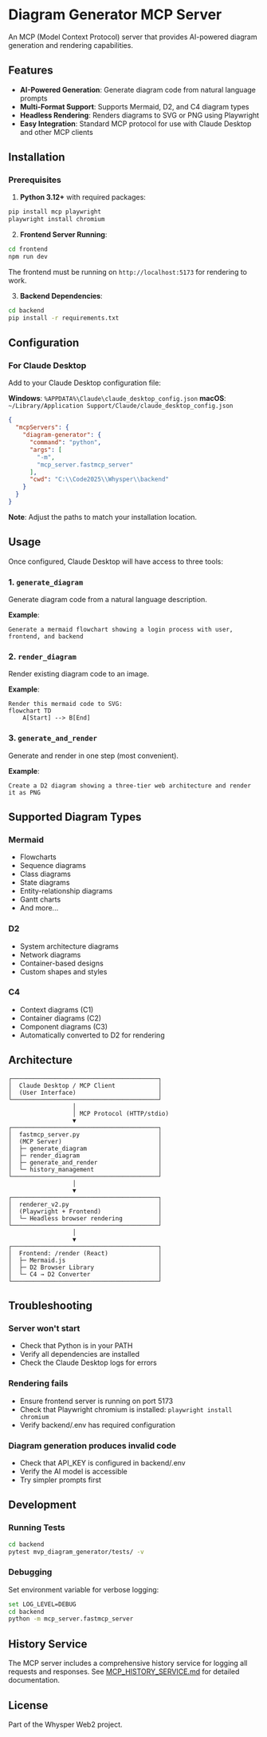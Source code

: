 # Diagram Generator MCP Server

An MCP (Model Context Protocol) server that provides AI-powered diagram generation and rendering capabilities.

## Features

- **AI-Powered Generation**: Generate diagram code from natural language prompts
- **Multi-Format Support**: Supports Mermaid, D2, and C4 diagram types
- **Headless Rendering**: Renders diagrams to SVG or PNG using Playwright
- **Easy Integration**: Standard MCP protocol for use with Claude Desktop and other MCP clients

## Installation

### Prerequisites

1. **Python 3.12+** with required packages:
```bash
pip install mcp playwright
playwright install chromium
```

2. **Frontend Server Running**:
```bash
cd frontend
npm run dev
```
The frontend must be running on `http://localhost:5173` for rendering to work.

3. **Backend Dependencies**:
```bash
cd backend
pip install -r requirements.txt
```

## Configuration

### For Claude Desktop

Add to your Claude Desktop configuration file:

**Windows**: `%APPDATA%\Claude\claude_desktop_config.json`
**macOS**: `~/Library/Application Support/Claude/claude_desktop_config.json`

```json
{
  "mcpServers": {
    "diagram-generator": {
      "command": "python",
      "args": [
        "-m",
        "mcp_server.fastmcp_server"
      ],
      "cwd": "C:\\Code2025\\Whysper\\backend"
    }
  }
}
```

**Note**: Adjust the paths to match your installation location.

## Usage

Once configured, Claude Desktop will have access to three tools:

### 1. `generate_diagram`
Generate diagram code from a natural language description.

**Example**:
```
Generate a mermaid flowchart showing a login process with user, frontend, and backend
```

### 2. `render_diagram`
Render existing diagram code to an image.

**Example**:
```
Render this mermaid code to SVG:
flowchart TD
    A[Start] --> B[End]
```

### 3. `generate_and_render`
Generate and render in one step (most convenient).

**Example**:
```
Create a D2 diagram showing a three-tier web architecture and render it as PNG
```

## Supported Diagram Types

### Mermaid
- Flowcharts
- Sequence diagrams
- Class diagrams
- State diagrams
- Entity-relationship diagrams
- Gantt charts
- And more...

### D2
- System architecture diagrams
- Network diagrams
- Container-based designs
- Custom shapes and styles

### C4
- Context diagrams (C1)
- Container diagrams (C2)
- Component diagrams (C3)
- Automatically converted to D2 for rendering

## Architecture

```
┌─────────────────────────────────────────┐
│  Claude Desktop / MCP Client            │
│  (User Interface)                       │
└─────────────────────────────────────────┘
                  │
                  │ MCP Protocol (HTTP/stdio)
                  ▼
┌─────────────────────────────────────────┐
│  fastmcp_server.py                      │
│  (MCP Server)                           │
│  ├─ generate_diagram                    │
│  ├─ render_diagram                      │
│  ├─ generate_and_render                 │
│  └─ history_management                  │
└─────────────────────────────────────────┘
                  │
                  ▼
┌─────────────────────────────────────────┐
│  renderer_v2.py                         │
│  (Playwright + Frontend)                │
│  └─ Headless browser rendering          │
└─────────────────────────────────────────┘
                  │
                  ▼
┌─────────────────────────────────────────┐
│  Frontend: /render (React)              │
│  ├─ Mermaid.js                          │
│  ├─ D2 Browser Library                  │
│  └─ C4 → D2 Converter                   │
└─────────────────────────────────────────┘
```

## Troubleshooting

### Server won't start
- Check that Python is in your PATH
- Verify all dependencies are installed
- Check the Claude Desktop logs for errors

### Rendering fails
- Ensure frontend server is running on port 5173
- Check that Playwright chromium is installed: `playwright install chromium`
- Verify backend/.env has required configuration

### Diagram generation produces invalid code
- Check that API_KEY is configured in backend/.env
- Verify the AI model is accessible
- Try simpler prompts first

## Development

### Running Tests
```bash
cd backend
pytest mvp_diagram_generator/tests/ -v
```

### Debugging
Set environment variable for verbose logging:
```bash
set LOG_LEVEL=DEBUG
cd backend
python -m mcp_server.fastmcp_server
```

## History Service

The MCP server includes a comprehensive history service for logging all requests and responses. See [MCP_HISTORY_SERVICE.md](MCP_HISTORY_SERVICE.md) for detailed documentation.

## License

Part of the Whysper Web2 project.
